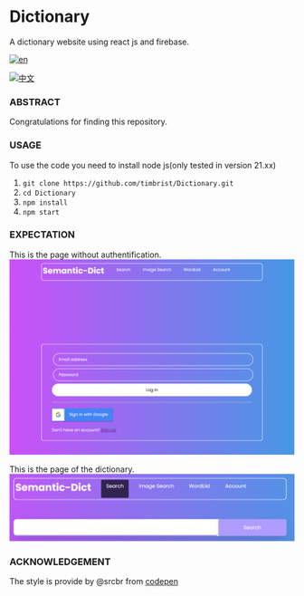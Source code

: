 # Dictionary
A dictionary website using react js and firebase.  

[![en](https://img.shields.io/badge/lang-en-blue.svg)](https://github.com/timbrist/Dictionary/README.md)

[![中文](https://img.shields.io/badge/lang-中文-red.svg)](https://github.com/timbrist/Dictionary/blob/main/README.cn.md)

### ABSTRACT
Congratulations for finding this repository.


### USAGE
To use the code you need to install node js(only tested in version 21.xx)
1. `git clone https://github.com/timbrist/Dictionary.git`
2. `cd Dictionary`
3. `npm install`
4. `npm start`

### EXPECTATION  
This is the page without authentification.
![INPUT](https://github.com/timbrist/dictionary/blob/main/images/beforelogin.png)
  
This is the page of the dictionary.
![OUTPUT](https://github.com/timbrist/dictionary/blob/main/images/afterlogin.png)

### ACKNOWLEDGEMENT
The style is provide by @srcbr from [codepen](https://codepen.io/srcbr/pen/eYxYzRM)